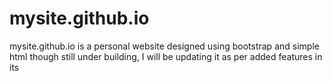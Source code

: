 # mysite.github.io
mysite.github.io is a personal website designed using bootstrap and simple html though still under building, I will be updating it as per added features in its

